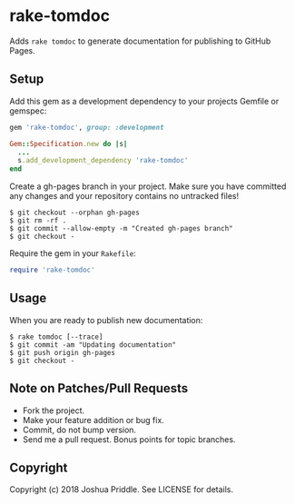 # rake-tomdoc

Adds `rake tomdoc` to generate documentation for publishing to GitHub Pages.

## Setup

Add this gem as a development dependency to your projects Gemfile or gemspec:

```ruby
gem 'rake-tomdoc', group: :development

Gem::Specification.new do |s|
  ...
  s.add_development_dependency 'rake-tomdoc'
end
```

Create a gh-pages branch in your project. Make sure you have committed any
changes and your repository contains no untracked files!

```
$ git checkout --orphan gh-pages
$ git rm -rf .
$ git commit --allow-empty -m "Created gh-pages branch"
$ git checkout -
```

Require the gem in your `Rakefile`:

```ruby
require 'rake-tomdoc'
```

## Usage

When you are ready to publish new documentation:

```
$ rake tomdoc [--trace]
$ git commit -am "Updating documentation"
$ git push origin gh-pages
$ git checkout -
```

## Note on Patches/Pull Requests

* Fork the project.
* Make your feature addition or bug fix.
* Commit, do not bump version.
* Send me a pull request. Bonus points for topic branches.

## Copyright

Copyright (c) 2018 Joshua Priddle. See LICENSE for details.
